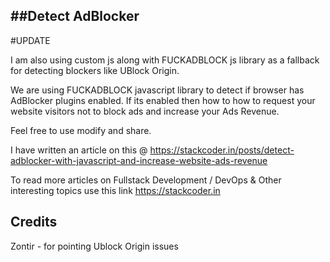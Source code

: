 ##Detect AdBlocker
-------------------

#UPDATE

I am also using custom js along with FUCKADBLOCK js library as a fallback for detecting blockers like UBlock Origin.

We are using FUCKADBLOCK javascript library to detect if browser has AdBlocker plugins enabled. If its enabled then how to how to request your website visitors not to block ads and increase your Ads Revenue. 

Feel free to use modify and share.

I have written an article on this @ https://stackcoder.in/posts/detect-adblocker-with-javascript-and-increase-website-ads-revenue

To read more articles on Fullstack Development / DevOps & Other interesting topics use this link https://stackcoder.in

Credits
-------
Zontir - for pointing Ublock Origin issues